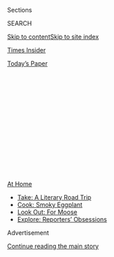 <div id="app">

<div>

<div>

<div>

<div class="NYTAppHideMasthead css-1q2w90k e1suatyy0">

<div class="section css-ui9rw0 e1suatyy2">

<div class="css-eph4ug er09x8g0">

<div class="css-6n7j50">

</div>

<span class="css-1dv1kvn">Sections</span>

<div class="css-10488qs">

<span class="css-1dv1kvn">SEARCH</span>

</div>

[Skip to content](#site-content)[Skip to site index](#site-index)

</div>

<div id="masthead-section-label" class="css-1wr3we4 eaxe0e00">

[Times
Insider](https://www.nytimes.com/section/reader-center)

</div>

<div class="css-10698na e1huz5gh0">

</div>

</div>

<div id="masthead-bar-one" class="section hasLinks css-15hmgas e1csuq9d3">

<div class="css-uqyvli e1csuq9d0">

</div>

<div class="css-1uqjmks e1csuq9d1">

</div>

<div class="css-9e9ivx">

[](https://myaccount.nytimes.com/auth/login?response_type=cookie&client_id=vi)

</div>

<div class="css-1bvtpon e1csuq9d2">

[Today’s
Paper](https://www.nytimes.com/section/todayspaper)

</div>

</div>

</div>

</div>

<div data-aria-hidden="false">

<div id="site-content" data-role="main">

<div>

<div class="css-1aor85t" style="opacity:0.000000001;z-index:-1;visibility:hidden">

<div class="css-1hqnpie">

<div class="css-epjblv">

<span class="css-17xtcya">[Times
Insider](/section/reader-center)</span><span class="css-x15j1o">|</span><span class="css-fwqvlz">Letting
Their Cameras Transport
You</span>

</div>

<div class="css-k008qs">

<div class="css-1iwv8en">

<span class="css-18z7m18"></span>

<div>

</div>

</div>

<span class="css-1n6z4y">https://nyti.ms/33mDoSO</span>

<div class="css-1705lsu">

<div class="css-4xjgmj">

<div class="css-4skfbu" data-role="toolbar" data-aria-label="Social Media Share buttons, Save button, and Comments Panel with current comment count" data-testid="share-tools">

  - 
  - 
  - 
  - 
    
    <div class="css-6n7j50">
    
    </div>

  - 
  - 

</div>

</div>

</div>

</div>

</div>

</div>

<div id="NYT_TOP_BANNER_REGION" class="css-13pd83m">

<div>

<div id="maps-athome-menu" class="section interactive-content interactive-size-medium css-1edisqu">

<div class="css-17ih8de interactive-body">

<div class="at-home-nav__innerContainer">

<div class="at-home-nav__title">

[At
Home](https://www.nytimes.com/spotlight/at-home?action=click&pgtype=Article&state=default&region=TOP_BANNER&context=at_home_menu)

</div>

  - [Take: A Literary Road
    Trip](https://www.nytimes.com/2020/07/28/books/time-for-a-literary-road-trip.html?action=click&pgtype=Article&state=default&region=TOP_BANNER&context=at_home_menu)
  - [Cook: Smoky
    Eggplant](https://www.nytimes.com/2020/07/29/magazine/bored-with-your-home-cooking-some-smoky-eggplant-will-fix-that.html?action=click&pgtype=Article&state=default&region=TOP_BANNER&context=at_home_menu)
  - [Look Out: For
    Moose](https://www.nytimes.com/2020/07/27/travel/moose-michigan-isle-royale.html?action=click&pgtype=Article&state=default&region=TOP_BANNER&context=at_home_menu)
  - [Explore: Reporters’
    Obsessions](https://www.nytimes.com/interactive/2020/at-home/even-more-reporters-editors-diaries-lists-recommendations.html?action=click&pgtype=Article&state=default&region=TOP_BANNER&context=at_home_menu)

</div>

</div>

</div>

</div>

</div>

<div id="top-wrapper" class="css-1sy8kpn">

<div id="top-slug" class="css-l9onyx">

Advertisement

</div>

[Continue reading the main
story](#after-top)

<div class="ad top-wrapper" style="text-align:center;height:100%;display:block;min-height:250px">

<div id="top" class="place-ad" data-position="top" data-size-key="top">

</div>

</div>

<div id="after-top">

</div>

</div>

<div>

<div id="sponsor-wrapper" class="css-1hyfx7x">

<div id="sponsor-slug" class="css-19vbshk">

Supported by

</div>

[Continue reading the main
story](#after-sponsor)

<div id="sponsor" class="ad sponsor-wrapper" style="text-align:center;height:100%;display:block">

</div>

<div id="after-sponsor">

</div>

</div>

<div class="css-186x18t">

Times Insider

</div>

<div class="css-1vkm6nb ehdk2mb0">

# Letting Their Cameras Transport You

</div>

With some of the finest photojournalists as your guide, The World
Through a Lens series offers immersive escapes.

<div class="css-18e8msd">

<div class="css-pdw9fk epjyd6m0">

<div class="css-1txwxcy ey68jwv0" data-aria-hidden="true">

[![Stephen
Hiltner](https://static01.nyt.com/images/2018/06/13/multimedia/author-stephen-hiltner/author-stephen-hiltner-thumbLarge-v2.jpg
"Stephen Hiltner")](https://www.nytimes.com/by/stephen-hiltner)[![Phaedra
Brown](https://static01.nyt.com/images/2019/03/01/multimedia/author-phaedra-brown/author-phaedra-brown-thumbLarge.png
"Phaedra Brown")](https://www.nytimes.com/by/phaedra-brown)

</div>

<div class="css-1baulvz">

By [<span class="css-1baulvz" itemprop="name">Stephen
Hiltner</span>](https://www.nytimes.com/by/stephen-hiltner) and
[<span class="css-1baulvz last-byline" itemprop="name">Phaedra
Brown</span>](https://www.nytimes.com/by/phaedra-brown)

</div>

</div>

  - 
    
    <div class="css-ld3wwf e16638kd2">
    
    Aug. 3, 2020Updated <span class="css-epvm6">1:02 p.m.
    ET</span>
    
    </div>

  - 
    
    <div class="css-4xjgmj">
    
    <div class="css-pvvomx" data-role="toolbar" data-aria-label="Social Media Share buttons, Save button, and Comments Panel with current comment count" data-testid="share-tools">
    
      - 
      - 
      - 
      - 
        
        <div class="css-6n7j50">
        
        </div>
    
      - 
      - 
    
    </div>
    
    </div>

</div>

</div>

<div class="section meteredContent css-1r7ky0e" name="articleBody" itemprop="articleBody">

<div class="css-1fanzo5 StoryBodyCompanionColumn">

<div class="css-53u6y8">

[*Times Insider*](https://www.nytimes.com/series/times-insider)
*explains who we are and what we do, and delivers behind-the-scenes
insights into how our journalism comes together.*

For those of us lucky enough to have avoided the coronavirus itself, the
most noticeable change in our daily reality might be our relative lack
of mobility. Traveling to the grocery store can feel like an odyssey.
Traveling internationally can feel like a [distant
dream](https://www.nytimes.com/2020/07/28/travel/future-travel-bucket-list-coronavirus.html).

Of course, the loss of our collective ability to travel pales in
comparison to the
[many](https://www.nytimes.com/interactive/2020/05/24/us/us-coronavirus-deaths-100000.html)
[other](https://www.nytimes.com/interactive/2020/03/27/world/europe/coronavirus-italy-bergamo.html)
[existential](https://www.nytimes.com/2020/04/22/world/africa/coronavirus-hunger-crisis.html)
[crises](https://www.nytimes.com/interactive/2020/world/coronavirus-health-care-workers.html)
[posed](https://www.nytimes.com/2020/05/04/nyregion/coronavirus-nyc-burials-muslim.html)
[by](https://www.nytimes.com/2020/07/01/nyregion/Coronavirus-hospitals.html)
[this](https://www.nytimes.com/2020/06/22/nyregion/nyc-evictions-moratorium-coronavirus.html)
[pandemic](https://www.nytimes.com/2020/07/23/business/economy/unemployment-economy-coronavirus.html).
But there’s no denying that, for many of us, our inability to venture
out — beyond the borders of our homes, our states, our countries — has
made the past several months (and the prospect of many months to come)
all the more challenging.

So, back in March, as travel restrictions began to lock people in place
all around the world, we editors on the Travel desk launched a new
visual series to help readers cope. We called it [The World Through a
Lens](https://www.nytimes.com/column/the-world-through-a-lens). The idea
was to showcase some of our planet’s most beautiful and intriguing
places, and to introduce readers to aspects of global culture — whether
[agricultural](https://www.nytimes.com/2020/05/12/travel/italy-saffron.html)
or
[religious](https://www.nytimes.com/2020/04/22/travel/a-glimpse-inside-the-secluded-world-of-a-georgian-convent.html)
or
[historical](https://www.nytimes.com/2020/04/15/travel/colombia-lost-city-ciudad-perdida.html)
— that, in these months of stasis, might otherwise have remained hidden
from our
view.

</div>

</div>

<div id="scrolly-instance-1" class="css-72v2ez scrolly-container">

<div class="css-138aqwl">

<div class="css-i4j11y">

![photo](https://static01.nyt.com/images/2020/08/03/travel/31insider-trv-1/13travel-vermont-1-mobileMasterAt3x-v2.jpg)![photo](https://static01.nyt.com/images/2020/08/03/travel/31insider-trv-2/15travel-colombia-04-mobileMasterAt3x.jpg)![photo](https://static01.nyt.com/images/2020/08/03/travel/31insider-trv/27travel-michigan-09-mobileMasterAt3x.jpg)

Caleb Kenna

</div>

</div>

The photographer Caleb Kenna specializes in aerial photography. This
shot was taken in Goshen, Vt., using a drone.

Stephen Hiltner, an editor on the Travel team, photographed and wrote
about Colombia’s ancient Ciudad Perdida. The trail to Ciudad Perdida
follows the Buritaca River, whose waters offer trekkers a chance to cool
off during unforgivingly hot days.

Tony Cenicola captured this shot of a bull moose at the Rock Harbor
Campground on Michigan’s Isle Royale.

</div>

<div class="css-1fanzo5 StoryBodyCompanionColumn">

<div class="css-53u6y8">

Our goal with this series is slightly different from that of our typical
Travel fare. Instead of inspiring travel among our readers or describing
the travels of our contributors, we’re aiming to *approximate* elements
of travel itself — to provide a kind of virtual travel substitute that
soothes, transports and distracts.

But escapism isn’t the only objective. At its best, travel can transform
us: It can awaken us to the [restorative power of
nature](https://www.nytimes.com/2020/06/24/travel/dolomites-italy-hut-hiking.html);
it can broaden our ability to [understand and appreciate dissimilar
cultures](https://www.nytimes.com/2020/06/08/travel/lens-sheep-island-maine.html);
it can help us become more empathetic to [people whose lives fall
outside the scope of our day-to-day
routines](https://www.nytimes.com/2020/06/15/travel/gujarat-india-portraits.html).
These, too, are things we hope the series can provide, especially at a
time when such transformations aren’t available to many of us via direct
experience.

To achieve all that, we’ve tried to create immersive visual experiences;
every story in the series is driven by images. (Instead of assigning
photographers to shoot new work, we are relying on photojournalists with
previously shot, and unpublished, portfolios.) We’ve also tried to
create a more intuitive and symbiotic relationship between images and
text. (In most cases, the journalist who took the pictures is also the
one who wrote the copy.) And as a general rule, we’ve avoided “service”
information: no hotel plugs or restaurant reviews, no recommended
itineraries. The focus is on the people and the places themselves, as
seen and captured by some of the best photojournalists in the world.

</div>

</div>

<div class="css-1fanzo5 StoryBodyCompanionColumn">

<div class="css-53u6y8">

In this week’s installment, we carry you to rural Patagonia to observe
some of the region’s remote schoolhouses. As with our other destinations
(dip into the [four-month
archive](https://www.nytimes.com/column/the-world-through-a-lens) to see
more), we hope you enjoy — and are transformed by — the virtual journey.

</div>

</div>

<div>

</div>

</div>

<div>

</div>

<div>

</div>

<div>

</div>

<div>

<div id="bottom-wrapper" class="css-1ede5it">

<div id="bottom-slug" class="css-l9onyx">

Advertisement

</div>

[Continue reading the main
story](#after-bottom)

<div id="bottom" class="ad bottom-wrapper" style="text-align:center;height:100%;display:block;min-height:90px">

</div>

<div id="after-bottom">

</div>

</div>

</div>

</div>

</div>

## Site Index

<div>

</div>

## Site Information Navigation

  - [© <span>2020</span> <span>The New York Times
    Company</span>](https://help.nytimes.com/hc/en-us/articles/115014792127-Copyright-notice)

<!-- end list -->

  - [NYTCo](https://www.nytco.com/)
  - [Contact
    Us](https://help.nytimes.com/hc/en-us/articles/115015385887-Contact-Us)
  - [Work with us](https://www.nytco.com/careers/)
  - [Advertise](https://nytmediakit.com/)
  - [T Brand Studio](http://www.tbrandstudio.com/)
  - [Your Ad
    Choices](https://www.nytimes.com/privacy/cookie-policy#how-do-i-manage-trackers)
  - [Privacy](https://www.nytimes.com/privacy)
  - [Terms of
    Service](https://help.nytimes.com/hc/en-us/articles/115014893428-Terms-of-service)
  - [Terms of
    Sale](https://help.nytimes.com/hc/en-us/articles/115014893968-Terms-of-sale)
  - [Site
    Map](https://spiderbites.nytimes.com)
  - [Help](https://help.nytimes.com/hc/en-us)
  - [Subscriptions](https://www.nytimes.com/subscription?campaignId=37WXW)

</div>

</div>

</div>

</div>
